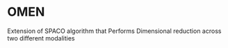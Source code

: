 # OMEN
Extension of SPACO algorithm that Performs Dimensional reduction across two different modalities 
